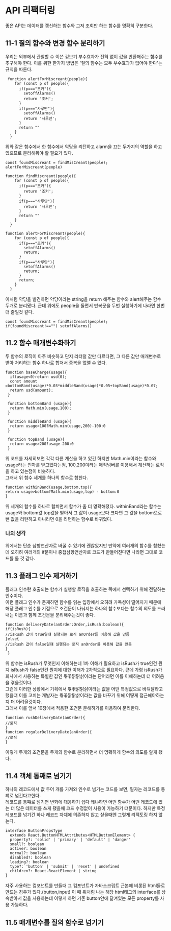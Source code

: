# API 리팩터링 
좋은 API는 데이터를 갱신하는 함수와 그저 조회만 하는 함수를 명확히 구분한다. 
## 11-1 질의 함수와 변경 함수 분리하기
우리는 외부에서 관찰할 수 이쓴 겉보기 부수효과가 전혀 없이 값을 반환해주는 함수를 추구해야 한다. 이를 위한 한가지 방법은 '질의 함수는 모두 부수효과가 없어야 한다'는 규칙을 따른다.<br>
```tsx
 function alertForMiscreant(people){
    for (const p of people){
      if(p==="조커"){
        setoffAlarms()
        return '조커';
      }
      if(p==="사루만"){
        setoffAlarms()
        return '사루만';
      }
      return ""
    }
  }
```
위와 같은 함수에서 한 함수에서 악당을 리턴하고 alarm을 끄는 두가지의 역할을 하고 있으므로 분리해줘야 할 필요가 있다.
```tsx
const foundMiscreant = findMisCreant(people);
alertForMiscreant(people)

function findMiscreant(people){
    for (const p of people){
      if(p==="조커"){
        return '조커';
      }
      if(p==="사루만"){
        return '사루만';
      }
      return ""
    }
  }

function alertForMiscreant(people){
    for (const p of people){
      if(p==="조커"){
        setoffAlarms()
        return;
      }
      if(p==="사루만"){
        setoffAlarms()
        return;
      }
      return;
    }
  }
```
이처럼 악당을 발견하면 악당이라는 string을 return 해주는 함수와 alert해주는 함수 두개로 분리됐다. 근데 위에도 people을 돌면서 반복문을 두번 실행하기에 나라면 한번 더 줄일것 같다.

```tsx
const foundMiscreant = findMisCreant(people);
if(foundMiscreant!=="") setoffAlarms()
```

## 11.2 함수 매개변수화하기
두 함수의 로직이 아주 비슷하고 단지 리터럴 값만 다르다면, 그 다른 값만 매개변수로 받아 처리하는 함수 하나로 합쳐서 중복을 없앨 수 있다.
```tsx
function baseCharge(usage){
  if(usage<0)return usd(0);
  const amount =bottomBand(usage)*0.03*middleBand(usage)*0.05+topBand(usage)*0.07;
  return usd(amount);
 }

 function bottomBand (usage){
  return Math.min(usage,100);
 }

 function middleBand (usage){
  return usage>100?Math.min(usage,200)-100:0
 }

 function topBand (usage){
  return usage>200?usage-200:0
 }
```
위 코드를 자세히보면 각각 다른 계산을 하고 있긴 하지만 Math.min이라는 함수와 usage라는 인자를 받고있다는점, 100,200이라는 매직넘버를 이용해서 계산하는 로직을 하고 있는점이 비슷하다.
<br> 그래서 위 함수 세개를 하나의 함수로 합친다.
```tsx
function withinBand(usage,bottom,top){
return usage>bottom?Math.min(usage,top) - bottom:0
}
```
위 세개의 함수를 하나로 합치면서 함수가 좀 더 명확해졌다. withinBand라는 함수는 usage와 bottom값 top값을 받아서 그 값이 usage보다 크다면 그 값을 bottom으로 뺀 값을 리턴하고 아니라면 0을 리턴하는 함수로 바뀌었다.
### 나의 생각
위에서는 단순 삼항연산자로 바꿀 수 있기에 괜찮았지만 만약에 여러개의 함수를 합쳤는데 오히려 여러개의 if문이나 중첩삼항연산자로 코드가 만들어진다면 나라면 그대로 코드를 둘 것 같다.

## 11.3 플래그 인수 제거하기
플래그 인수란 호출되는 함수가 실행할 로직을 호출하는 쪽에서 선택하기 위해 전달하는 인수이다.<br>
이런 플래그 인수가 존재하면 함수를 읽는 입장에서 오히려 가독성이 떨어지기 때문에 해당 플래그 인수를 기점으로 조건문이 나눠지는 하나의 함수보다는 함수의 의도를 드러내는 이름과 함께 조건문을 분리해주는것이 좋다.
```tsx
function deliveryDate(anOrder:Order,isRush:boolean){
if(isRush){
//isRush 값이 true일떄 실행되는 로직 anOrder를 이용해 값을 만듬
}else{
//isRush 값이 false일떄 실행되는 로직 anOrder를 이용해 값을 만듬
}
 }
```
위 함수는 isRush가 무엇인지 이해하는데 1차 이해가 필요하고 isRush가 true인건 뭔지 isRush가 false인건 뭔지에 대한 이해가 2차적으로 필요하다. 근데 가령 isRush가 회사에서 사용하는 특별한 값인 쀾꾺깕탉삵이라는 단어라면 이를 이해하는데 더 어려움을 겪을것이다.<br>
그런데 이러한 상황에서 기획에서 쀾꾺깕탉삵이라는 값을 어떤 특정값으로 바꿔달라고 했을떄 이를 고치는 개발자는 쀾꾺깕탉삵이라는 값을 바꾸기 위해 어떻게 접근해야하는지 더 어려울것이다.
<br>
그래서 이를 앞서 10장에서 적용한 조건문 분해하기를 이용하여 분리한다.
```tsx
function rushDeliveryDate(anOrder){
//로직
}
function regularDeliveryDate(anOrder){
//로직
}
```
이렇게 두개의 조건문을 두개의 함수로 분리하면서 더 명확하게 함수의 의도를 알게 됐다.

## 11.4 객체 통째로 넘기기
하나의 레코드에서 값 두어 개를 가져와 인수로 넘기는 코드를 보면, 필자는 레코드를 통쨰로 넘긴다고한다.
<br>
레코드를 통쨰로 넘기면 변화에 대응하기 쉽다 왜냐하면 어떤 함수가 어떤 레코드에 있는 더 많은 데이터를 쓰게 됐을때 코드 수정없이 사용이 가능하기 떄문이다. 하지만 특정 레코드를 넘기긴 하나 레코드 자체에 의존하지 않고 싶을때엔 그렇게 리팩토링 하지 않는다.
<br>
```tsx
interface ButtonPropsType
  extends React.ButtonHTMLAttributes<HTMLButtonElement> {
  property?: 'solid' | 'primary' | 'default' | 'danger'
  small?: boolean
  active?: boolean
  normal?: boolean
  disabled?: boolean
  loading?: boolean
  type?: 'button' | 'submit' | 'reset' | undefined
  children?: React.ReactElement | string
}
```
자주 사용하는 컴포넌트를 만들때 그 컴포넌트가 자바스크립트 근본에 비롯된 html들로 만드는 경우가 있다.(button,input)
이 때 위처럼 나는 해당 html태그의 interface를 상속받아서 값을 사용하는데 이렇게 하면 기존 button안에 닮겨있는 모든 property를 사용 가능하다.

## 11.5 매개변수를 질의 함수로 넘기기
